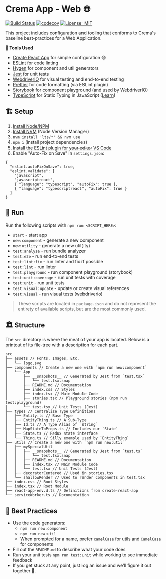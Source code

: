 # Crema App - Web 🌐

[![Build Status](https://travis-ci.com/cremalab/crema-app-web.svg?branch=develop)](https://travis-ci.com/cremalab/crema-app-web)
[![codecov](https://codecov.io/gh/cremalab/crema-app-web/branch/develop/graph/badge.svg)](https://codecov.io/gh/cremalab/crema-app-web)
[![License: MIT](https://img.shields.io/badge/License-MIT-yellow.svg)](https://opensource.org/licenses/MIT)

This project includes configuration and tooling that conforms to Crema's baseline best-practices for a Web Application. 

**🧰 Tools Used**

- [Create React App](https://facebook.github.io/create-react-app/) for simple configuration 😅
- [ESLint](https://eslint.org) for code linting
- [Hygen](http://www.hygen.io) for component and util generators
- [Jest](https://jestjs.io) for unit tests
- [WebdriverIO](https://webdriver.io/) for visual testing and end-to-end testing
- [Prettier](https://prettier.io) for code formatting (via ESLint plugin)
- [Storybook](https://storybook.js.org) for component playground (and used by WebdriverIO)
- [TypeScript](http://www.typescriptlang.org) for Static Typing in JavaScript ([Learn](http://www.typescriptlang.org/docs/handbook/basic-types.html))

## 🏗 Setup

1. [Install Node/NPM](https://nodejs.org/en/)
2. [Install NVM](https://github.com/creationix/nvm#installation-and-update) (Node Version Manager)
3. `nvm install 'lts/*' && nvm use`
4. `npm i` (install project dependencies)
5. [Install the ESLint plugin for ~~your editor~~ VS Code](https://marketplace.visualstudio.com/items?itemName=dbaeumer.vscode-eslint)
6. Enable "Auto-Fix on Save" in `settings.json`: 
```
{
  "eslint.autoFixOnSave": true,
  "eslint.validate": [
    "javascript",
    "javascriptreact",
    { "language": "typescript", "autoFix": true },
    { "language": "typescriptreact", "autoFix": true }
  ]
}
```

## 👟 Run

Run the following scripts with `npm run <SCRIPT_HERE>`:

- `start` - start app
- `new:component` - generate a new component
- `new:utility` - generate a new util(ity)
- `test:analyze` - run bundle analyzer
- `test:e2e` - run end-to-end tests
- `test:lint:fix` - run linter and fix if possible
- `test:lint` - run linter
- `test:playground` - run component playground (storybook)
- `test:unit:coverage` - run unit tests with coverage
- `test:unit` - run unit tests
- `test:visual:update` - update or create visual references
- `test:visual` - run visual tests (webdriverio)

>These scripts are located in `package.json` and do not represent the entirety of available scripts, but are the most commonly used.

## 🏛 Structure

The `src` directory is where the meat of your app is located. Below is a printout of its file-tree with a description for each part.

```
src
├── assets // Fonts, Images, Etc.
│   └── logo.svg
├── components // Create a new one with `npm run new:component`
│   └── App
│       ├── __snapshots__ // Generated by Jest from `test.tsx`
│       │   └── test.tsx.snap
│       ├── README.md // Documentation
│       ├── index.css // Styles
│       ├── index.tsx // Main Module Code
│       ├── stories.tsx // Playground stories (npm run test:playground)
│       └── test.tsx // Unit Tests (Jest)
├── types // Centralize Type Definitions
│   ├── Entity.ts // Base Type
│   ├── EntityThing.ts // A Sub-Type
│   ├── Id.ts // A Type Alias of `string`
│   ├── MapStateToProps.ts // Includes our `State`
│   ├── State.ts // Redux state interface
│   └── Thing.ts // Silly example used by `EntityThing`
├── utils // Create a new one with `npm run new:util`
│   ├── mySpecialUtil
│   │   ├── __snapshots__ // Generated by Jest from `test.ts`
│   │   │   └── test.tsx.snap
│   │   ├── README.md // Documentation
│   │   ├── index.tsx // Main Module Code
│   │   └── test.tsx // Unit Tests (Jest)
│   ├── decoratorCentered // Used in stories.tsx
│   └── shallowRender // Used to render components in test.tsx
├── index.css // Root Styles
├── index.tsx // Root Module
├── react-app-env.d.ts // Definitions from create-react-app
└── serviceWorker.ts // Documentation
```

## 🥇 Best Practices

- Use the code generators:
  - `npm run new:component`
  - `npm run new:util`
  - When prompted for a name, prefer `camelCase` for utils and `CamelCase` for components
- Fill out the `README.md` to describe what your code does
- Run your unit tests `npm run test:unit` while working to see immediate feedback
- If you get stuck at any point, just log an issue and we'll figure it out together 👭.
